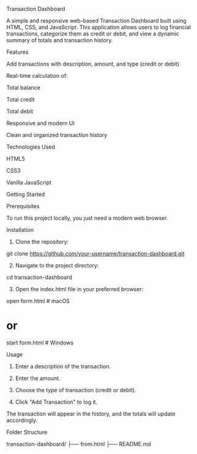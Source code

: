 Transaction Dashboard

A simple and responsive web-based Transaction Dashboard built using HTML, CSS, and JavaScript. This application allows users to log financial transactions, categorize them as credit or debit, and view a dynamic summary of totals and transaction history.

Features

Add transactions with description, amount, and type (credit or debit)

Real-time calculation of:

Total balance

Total credit

Total debit


Responsive and modern UI

Clean and organized transaction history


Technologies Used

HTML5

CSS3

Vanilla JavaScript


Getting Started

Prerequisites

To run this project locally, you just need a modern web browser.

Installation

1. Clone the repository:

git clone https://github.com/your-username/transaction-dashboard.git


2. Navigate to the project directory:

cd transaction-dashboard


3. Open the index.html file in your preferred browser:

open form.html   # macOS
# or
start form.html  # Windows



Usage

1. Enter a description of the transaction.


2. Enter the amount.


3. Choose the type of transaction (credit or debit).


4. Click "Add Transaction" to log it.



The transaction will appear in the history, and the totals will update accordingly.

Folder Structure

transaction-dashboard/
├── from.html
├── README.md
